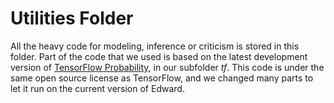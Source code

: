 # Utilities Folder

All the heavy code for modeling, inference or criticism is stored in this folder. Part of the code that we used is based on the latest development version of [TensorFlow Probability](https://github.com/tensorflow/probability/tree/master/tensorflow_probability/python), in our subfolder *tf*. This code is under the same open source license as TensorFlow, and we changed many parts to let it run on the current version of Edward.
